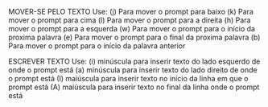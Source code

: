 MOVER-SE PELO TEXTO
Use:
(j) Para mover o prompt para baixo
(k) Para mover o prompt para cima
(l) Para mover o prompt para a direita
(h) Para mover o prompt para a esquerda
(w) Para mover o prompt para o início da proxima palavra
(e) Para mover o prompt para o final da proxima palavra
(b) Para mover o prompt para o início da palavra anterior

ESCREVER TEXTO
Use:
(i) minúscula para inserir texto do lado esquerdo de onde o prompt está
(a) minúscula para inserir texto do lado direito de onde o prompt está
(I) maiúscula para inserir texto no início da linha em que o prompt está
(A) maiúscula para inserir texto no final da linha onde o prompt está

